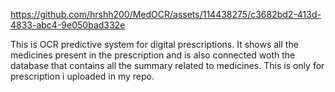 

https://github.com/hrshh200/MedOCR/assets/114438275/c3682bd2-413d-4833-abc4-9e050bad332e

This is OCR predictive system for digital prescriptions.
It shows all the medicines present in the prescription and is also connected woth the database that contains all the summary related to medicines.
This is only for prescription i uploaded in my repo.
